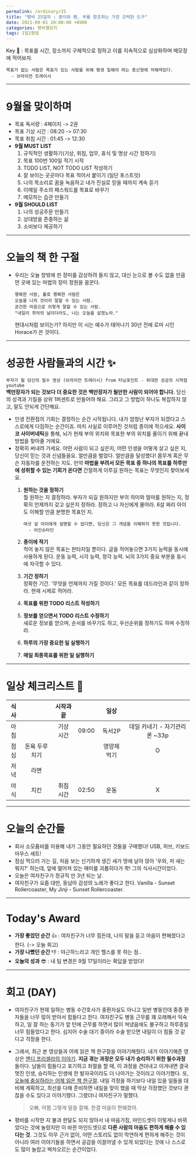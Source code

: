 ```yaml
---
permalink: /ordinary/25
title: "평비 25일차 : 종이와 펜, 부를 창조하는 가장 강력한 도구"
date: 2021-09-01 20:00:00 +0900
categories: 평비챌린지
tags: 1일1평범
---  
```

Key 🔑 : 목표를 시간, 장소까지 구체적으로 정하고 이를 지속적으로 심상화하며 메모장에 적어보자.
```
목표가 없는 사람은 목표가 있는 사람을 위해 평생 일해야 하는 종신형에 처해져있다.
  - 브라이언 트레이시
```

---
# 9월을 맞이하며
- 목표 독서량 : 4페이지 -> 2권
- 목표 기상 시간 : 08:20 -> 07:30
- 목표 취침 시간 : 01:45 -> 12:30
- **9월 MUST LIST**
  1. 규칙적인 생활하기(기상, 취침, 업무, 휴식 및 명상 시간 정하기)  
  2. 목표 100번 100일 적기 시작  
  3. TODO LIST, NOT TODO LIST 작성하기  
  4. 잘 보이는 곳곳마다 목표 적어서 붙이기 (일단 포스트잇)  
  5. 나의 목소리로 꿈을 녹음하고 내가 진실로 믿을 때까지 계속 듣기  
  6. 이메일 주소의 패스워드를 목표로 바꾸기  
  7. 메모하는 습관 만들기  
- **9월 SHOULD LIST**
  1. 나의 성공주문 만들기  
  2. 상대방을 존중하는 삶  
  3. 소비보다 제공하기  

---
# 오늘의 책 한 구절
- 우리는 오늘 창밖에 핀 장미를 감상하려 들지 않고, 대신 눈으로 볼 수도 없을 만큼 먼 곳에 있는 마법의 장미 정원을 꿈꾼다.  

  ```
  행복한 사람, 홀로 행복한 사람은
  오늘을 나의 것이라 말할 수 있는 사람.
  굳건한 마음으로 이렇게 말할 수 있는 사람.
  "내일이 최악의 날이더라도, 나는 오늘을 살겠노라."
  ```

  현대시처럼 보이는가? 하지만 이 시는 예수가 태어나기 30년 전에 로마 시인 Horace가 쓴 것이다.  

---
# 성공한 사람들과의 시간 ✨
`부자가 될 당신의 필수 영상 (브라이언 트레이시) from 터닝포인트 - 위대한 성공의 시작점 youtube`  
**백만장자가 되는 것보다 더 중요한 것은 백만장자가 될만한 사람이 되어야 합니다.** 당신의 성격과 기질을 상위 1퍼센트로 만들어야 해요. 그리고 그 방법이 하나도 복잡하지 않고, 말도 안되게 간단해요.  
- 인생 전환점의 기회는 결정하는 순간 시작됩니다. 내가 엄청난 부자가 되겠다고 스스로에게 다짐하는 순간이죠. 마치 사실로 이루어진 것처럼 종이에 적으세요. **사이코 사이버네틱**을 통해, 뇌가 현재 부의 위치와 목표한 부의 위치를 줄이기 위해 끝내 방법을 찾아줄 거에요.  
- 정확히 써내려 가세요. 어떤 사람이 되고 싶은지, 어떤 인생을 어떻게 살고 싶은 지, 당신이 믿는 것과 신념들을요. 얼만큼을 벌었다. 얼만큼을 달성했다! 몸무게 혹은 무슨 자동차를 운전하는 지도. 만약 **마법을 부려서 모든 목표 중 하나의 목표를 하루만에 성취할 수 있는 기회가 온다면** 간절하게 이루길 원하는 목표는 무엇인지 찾아보세요.  
  1. **원하는 것을 정하기**  
    뭘 원하는 지 결정하라. 부자가 되길 원하지만 부의 의미와 얼마를 원하는 지, 정확히 언제까지 갖고 싶은지 정하라. 정하고 나 자신에게 물어라. 6살 짜리 아이도 이해할 만큼 분명한 목표인 지.  

      ```
      여섯 살 아이에게 설명할 수 없다면, 당신은 그 개념을 이해하지 못한 것입니다.
        - 아인슈타인
      ```  

  2. **종이에 적기**  
    적어 놓지 않은 목표는 판타지일 뿐이다. 글을 적어놓으면 3가지 능력을 동시에 사용하게 된다. 운동 능력, 시각 능력, 청각 능력. 뇌의 3가지 중요 부분을 동시에 자극할 수 있다.
  3. **기간 정하기**  
    정확한 기간. '무엇을 언제까지 가질 것이다.' 모든 목표를 데드라인과 같이 정하라. 현재 시제로 적어라.
  4. **목표를 위한 TODO 리스트 작성하기**  
  5. **정보를 얻으면서 TODO 리스트 수정하기**  
    새로운 정보를 얻으며, 순서를 바꾸기도 하고, 우선순위를 정하기도 하며 수정하라.
  6. **하루의 가장 중요한 일 실행하기**  
  7. **매일 최종목표를 위한 일 실행하기**  
 

---
# 일상 체크리스트 📃

| 식사 |  | 시작과 끝 |  | 일상 |  |
|:----:|:----:|:----:|:----:|:----:|:----:|
| 아침 |  | 기상 시간 | 09:00 | 독서2P | 데일 카네기 - 자기관리론 ~33p |
| 점심 | 돈육 두루치기 |  |  | 영양제 먹기 | O |
| 저녁 | 라면 |  |  |  |  |
| 야식 | 치킨 | 취침 시간 | 02:50 | 운동 | X |

---
# 오늘의 순간들
- 회사 소모품비를 이용해 내가 그동안 필요하던 것들을 구매했다! USB, 허브, 키보드마우스 세트!
- 점심 먹으러 가는 길, 처음 보는 신기하게 생긴 새가 땅에 날아 앉아 '우와, 저 새는 뭐지?' 하는데, 앞에 떨어져 있는 매미를 괴롭히다가 콱! 그의 식사시간이었다.
- 오늘은 여자친구가 정규직 만 3년 되는 날.
- 여자친구가 요즘 대만, 동남아 감성의 노래가 좋다고 한다.
  Vanilla - Sunset Rollercoaster, My Jinji - Sunset Rollercoaster.

---
# Today's Award
- **가장 좋았던 순간** 👍 : 여자친구가 너무 힘든데, 나의 말을 듣고 마음이 편해졌다고 한다. (-> 오늘 회고)
- **가장 나빴던 순간** 👎 : 야근하느라고 개인 헬스를 못 하는 점..
- **오늘의 성과** 😎 : 내 팀 변경은 9월 17일이라는 확답을 받았다!

---
# 회고 (DAY)
- 여자친구가 현재 일하는 병동 수간호사가 중환자실도 아니고 일반 병동인데 중증 환자들을 너무 많이 받아서 힘들다고 한다. 여자친구도 병동 근무를 꽤 오래해서 익숙하고, 일 잘 하는 동기가 앞 턴에 근무를 하면서 많이 쳐냈음에도 불구하고 하루종일 너무 힘들었다고 한다. 심지어 수술 대기 중이라 수술 받으면 내일이 더 힘들 것 같다고 걱정을 한다.  
- 그래서, 최근 본 영상들과 어제 읽은 책 한구절을 이야기해줬다. 내가 이야기해준 영상은 [앤디 프리셀라의 이야기](https://rlaghdcjf12.github.io/ordinary/22). **지금 겪는 과정은 모두 내가 승리하기 위한 필수과정**들이다. 남들이 힘들다고 포기하고 좌절을 할 때, 이 과정을 견뎌내고 이겨내면 결국 멋진 인생, 승리하는 인생에 한 발자국이라도 더 나아가는 것이라고 이야기했다. 또, [오늘에 충실하라는 어제 읽은 책 한구절](https://rlaghdcjf12.github.io/ordinary/24). 내일 걱정을 하기보다 내일 있을 일들을 대비해 계획하고, 최선을 다해 준비하면 내일을 맞이 했을 때 막상 걱정했던 것보다 괜찮을 수도 있다고 이야기했다. 그랬더니 여자친구가 말했다.

  > 오빠, 어쩜 그렇게 말을 잘해. 한결 마음이 편해졌어.

- 평비를 시작한 지 불과 한달도 되지 않아서 내 마음가짐, 마인드셋이 이렇게나 바뀌었다는 것에 놀랐지만 이 바뀐 마인드셋으로 **다른 사람의 마음도 편하게 해줄 수 있다는 것**. 그것도 아무 근거 없이, 어떤 스토리도 없이 막연하게 편하게 해주는 것이 아니라 여러 이야기들을 하면서 공감을 이끌어낼 수 있게 되었다는 것에 나 스스로도 많이 놀랍고 벅차오르는 순간이었다.